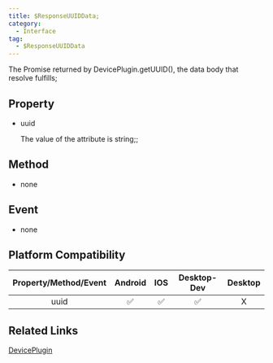 ```yaml
---
title: $ResponseUUIDData;
category:
  - Interface
tag:
  - $ResponseUUIDData 
---
```


The Promise returned by DevicePlugin.getUUID(), the data body that resolve fulfills;


## Property

  - uuid

    The value of the attribute is string;;

## Method

  - none

## Event

  - none

## Platform Compatibility

| Property/Method/Event  | Android | IOS | Desktop-Dev | Desktop |
|:----------------------:|:-------:|:---:|:-----------:|:-------:|
| uuid                   | ✅       | ✅  | ✅          | X       |

## Related Links

[DevicePlugin](../../plugin/device/index.md)


